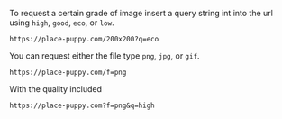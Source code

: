 To request a certain grade of image insert a query string int into the url using `high`, `good`, `eco`, or `low`.
```
https://place-puppy.com/200x200?q=eco
```
You can request either the file type `png`, `jpg`, or `gif`.
```
https://place-puppy.com/f=png
```
With the quality included
```
https://place-puppy.com?f=png&q=high
```
